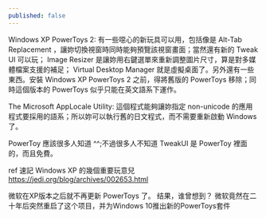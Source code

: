 ```yaml
---
published: false
---
```

Windows XP PowerToys 2: 有一些噁心的新玩具可以用，包括像是 Alt-Tab Replacement ，讓妳切換視窗時同時能夠預覽該視窗畫面；當然還有新的 Tweak UI 可以玩； Image Resizer 是讓妳用右鍵選單來重新調整圖片尺寸，算是對多媒體檔案支援的補足； Virtual Desktop Manager 就是虛擬桌面了。另外還有一些東西。安裝 Windows XP PowerToys 2 之前，得將舊版的 PowerToys 移除；同時這個版本的 PowerToys 似乎只能在英文語系下運作。

The Microsoft AppLocale Utility: 這個程式能夠讓妳指定 non-unicode 的應用程式要採用的語系；所以妳可以執行舊的日文程式，而不需要重新啟動 Windows 了。

PowerToy 應該很多人知道 ^^;不過很多人不知道 TweakUI 是 PowerToy 裡面的，而且免費。

ref
速記 Windows XP 的幾個重要玩意兒
https://jedi.org/blog/archives/002653.html

微软在XP版本之后就不再更新 PowerToys 了。
结果，谁曾想到？
微软竟然在二十年后突然重启了这个项目，并为Windows 10推出新的PowerToys套件